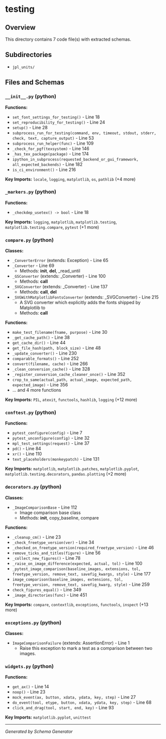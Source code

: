 # testing

## Overview

This directory contains 7 code file(s) with extracted schemas.

## Subdirectories

- `jpl_units/`

## Files and Schemas

### `__init__.py` (python)

**Functions:**
- `set_font_settings_for_testing()` - Line 18
- `set_reproducibility_for_testing()` - Line 24
- `setup()` - Line 28
- `subprocess_run_for_testing(command, env, timeout, stdout, stderr, check, text, capture_output)` - Line 53
- `subprocess_run_helper(func)` - Line 109
- `_check_for_pgf(texsystem)` - Line 146
- `_has_tex_package(package)` - Line 174
- `ipython_in_subprocess(requested_backend_or_gui_framework, all_expected_backends)` - Line 182
- `is_ci_environment()` - Line 216

**Key Imports:** `locale`, `logging`, `matplotlib`, `os`, `pathlib` (+4 more)

### `_markers.py` (python)

**Functions:**
- `_checkdep_usetex() -> bool` - Line 18

**Key Imports:** `logging`, `matplotlib`, `matplotlib.testing`, `matplotlib.testing.compare`, `pytest` (+1 more)

### `compare.py` (python)

**Classes:**
- `_ConverterError` (extends: Exception) - Line 65
- `_Converter` - Line 69
  - Methods: __init__, __del__, _read_until
- `_GSConverter` (extends: _Converter) - Line 100
  - Methods: __call__
- `_SVGConverter` (extends: _Converter) - Line 137
  - Methods: __call__, __del__
- `_SVGWithMatplotlibFontsConverter` (extends: _SVGConverter) - Line 215
  - A SVG converter which explicitly adds the fonts shipped by Matplotlib to
  - Methods: __call__

**Functions:**
- `make_test_filename(fname, purpose)` - Line 30
- `_get_cache_path()` - Line 38
- `get_cache_dir()` - Line 44
- `get_file_hash(path, block_size)` - Line 48
- `_update_converter()` - Line 230
- `comparable_formats()` - Line 252
- `convert(filename, cache)` - Line 266
- `_clean_conversion_cache()` - Line 328
- `_register_conversion_cache_cleaner_once()` - Line 352
- `crop_to_same(actual_path, actual_image, expected_path, expected_image)` - Line 356
- ... and 4 more functions

**Key Imports:** `PIL`, `atexit`, `functools`, `hashlib`, `logging` (+12 more)

### `conftest.py` (python)

**Functions:**
- `pytest_configure(config)` - Line 7
- `pytest_unconfigure(config)` - Line 32
- `mpl_test_settings(request)` - Line 37
- `pd()` - Line 84
- `xr()` - Line 110
- `text_placeholders(monkeypatch)` - Line 131

**Key Imports:** `matplotlib`, `matplotlib.patches`, `matplotlib.pyplot`, `matplotlib.testing.decorators`, `pandas.plotting` (+2 more)

### `decorators.py` (python)

**Classes:**
- `_ImageComparisonBase` - Line 112
  - Image comparison base class
  - Methods: __init__, copy_baseline, compare

**Functions:**
- `_cleanup_cm()` - Line 23
- `_check_freetype_version(ver)` - Line 34
- `_checked_on_freetype_version(required_freetype_version)` - Line 46
- `remove_ticks_and_titles(figure)` - Line 56
- `_collect_new_figures()` - Line 78
- `_raise_on_image_difference(expected, actual, tol)` - Line 100
- `_pytest_image_comparison(baseline_images, extensions, tol, freetype_version, remove_text, savefig_kwargs, style)` - Line 177
- `image_comparison(baseline_images, extensions, tol, freetype_version, remove_text, savefig_kwarg, style)` - Line 259
- `check_figures_equal()` - Line 349
- `_image_directories(func)` - Line 451

**Key Imports:** `compare`, `contextlib`, `exceptions`, `functools`, `inspect` (+13 more)

### `exceptions.py` (python)

**Classes:**
- `ImageComparisonFailure` (extends: AssertionError) - Line 1
  - Raise this exception to mark a test as a comparison between two images.

### `widgets.py` (python)

**Functions:**
- `get_ax()` - Line 14
- `noop()` - Line 23
- `mock_event(ax, button, xdata, ydata, key, step)` - Line 27
- `do_event(tool, etype, button, xdata, ydata, key, step)` - Line 68
- `click_and_drag(tool, start, end, key)` - Line 93

**Key Imports:** `matplotlib.pyplot`, `unittest`

---
*Generated by Schema Generator*